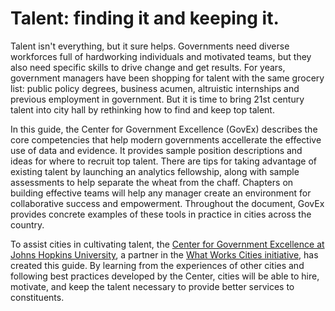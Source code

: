 # Talent: finding it and keeping it.

Talent isn't everything, but it sure helps. Governments need diverse workforces full of hardworking individuals and motivated teams, but they also need specific skills to drive change and get results. For years, government managers have been shopping for talent with the same grocery list: public policy degrees, business acumen, altruistic internships and previous employment in government. But it is time to bring 21st century talent into city hall by rethinking how to find and keep top talent.

In this guide, the Center for Government Excellence (GovEx) describes the core competencies that help modern governments accellerate the effective use of data and evidence. It provides sample position descriptions and ideas for where to recruit top talent. There are tips for taking advantage of existing talent by launching an analytics fellowship, along with sample assessments to help separate the wheat from the chaff. Chapters on building effective teams will help any manager create an environment for collaborative success and empowerment. Throughout the document, GovEx provides concrete examples of these tools in practice in cities across the country. 

To assist cities in cultivating talent, the [Center for Government Excellence at Johns Hopkins University](http://govex.jhu.edu/), a partner in the [What Works Cities initiative](http://www.whatworkscities.org/), has created this guide. By learning from the experiences of other cities and following best practices developed by the Center, cities will be able to hire, motivate, and keep the talent necessary to provide better services to constituents.